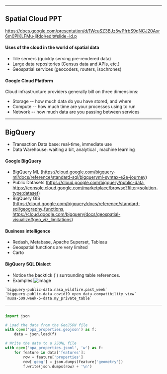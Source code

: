 ---

## Spatial Cloud PPT 
https://docs.google.com/presentation/d/1WcuSZ3BJz5wPfrbS9qNCJ20Axr6m0PIKLFMu-ljfdoI/edit#slide=id.p

#### Uses of the cloud in the world of spatial data
- Tile servers (quickly serving pre-rendered data)
- Large data repositories (Census data and APIs, etc.)
- Geospatial services (geocoders, routers, isochrones)

#### Google Cloud Platform

Cloud infrastructure providers generally bill on three dimensions:
- Storage -- how much data do you have stored, and where
- Compute -- how much time are your processes using to run
- Network -- how much data are you passing between services

----
## BigQuery

- Transaction Data base: real-time, immediate use
- Data Warehouse: waiting a bit, analytical , machine learning

#### Google BigQuery

- BigQuery ML (https://cloud.google.com/bigquery-ml/docs/reference/standard-sql/bigqueryml-syntax-e2e-journey)
- Public Datasets (https://cloud.google.com/bigquery/public-data, https://console.cloud.google.com/marketplace/browse?filter=solution-type:dataset)
- BigQuery GIS (https://cloud.google.com/bigquery/docs/reference/standard-sql/geography_functions, https://cloud.google.com/bigquery/docs/geospatial-visualize#geo_viz_limitations)

#### Business intelligence

- Redash, Metabase, Apache Superset, Tableau
- Geospatial functions are very limited
- Carto

#### BigQuery SQL Dialect

- Notice the backtick (`) surrounding table references.
- Examples
![image](https://user-images.githubusercontent.com/70645899/219097657-3de9b501-51d5-4ca6-a716-4c832d47b496.png)
```
`bigquery-public-data.nasa_wildfire.past_week`
`bigquery-public-data.covid19_open_data.compatibility_view`
`musa-509.week-5-data.my_private_table`
```

----

```python

import json

# Load the data from the GeoJSON file
with open('opa_properties.geojson') as f:
    data = json.load(f)

# Write the data to a JSONL file
with open('opa_properties.jsonl', 'w') as f:
    for feature in data['features']:
        row = feature['properties']
        row['geog'] = json.dumps(feature['geometry'])
        f.write(json.dumps(row) + '\n')
        
```

